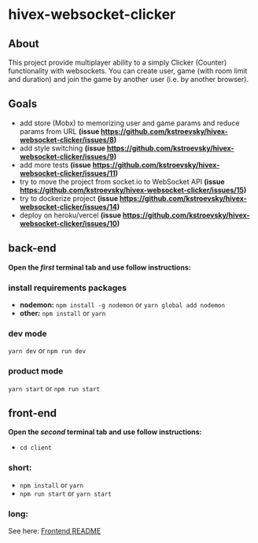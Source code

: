 ﻿# hivex-websocket-clicker
 ## About
 This project provide multiplayer ability to a simply Clicker (Counter) functionality with websockets.
 You can create user, game (with room limit and duration) and join the game by another user (i.e. by another browser).
 ## Goals
 - add store (Mobx) to memorizing user and game params and reduce params from URL **(issue https://github.com/kstroevsky/hivex-websocket-clicker/issues/8)**
 - add style switching **(issue https://github.com/kstroevsky/hivex-websocket-clicker/issues/9)**
 - add more tests  **(issue https://github.com/kstroevsky/hivex-websocket-clicker/issues/11)**
 - try to move the project from socket.io to WebSocket API **(issue https://github.com/kstroevsky/hivex-websocket-clicker/issues/15)**
 - try to dockerize project **(issue https://github.com/kstroevsky/hivex-websocket-clicker/issues/14)**
 - deploy on heroku/vercel **(issue https://github.com/kstroevsky/hivex-websocket-clicker/issues/10)**
 ## back-end
 **Open the _first_ terminal tab and use follow instructions:**
 ### install requirements packages
 - **nodemon:**
 `npm install -g nodemon`
 or
 `yarn global add nodemon`
 - **other:**
 `npm install`
 or
 `yarn`
 ### dev mode
 `yarn dev` or `npm run dev`
 ### product mode
 `yarn start` or `npm run start`
 ## front-end
 **Open the _second_ terminal tab and use follow instructions:**
 - `cd client`
 ### short:
 - `npm install` or `yarn`
 - `npm run start` or `yarn start`
 ### long:
 See here: [Frontend README](https://github.com/kstroevsky/hivex-websocket-clicker/blob/main/client/README.md)
